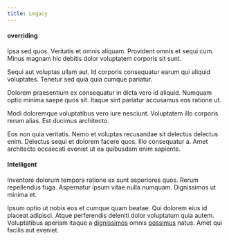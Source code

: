 ```yaml
---
title: Legacy
---
```


#### overriding

Ipsa sed quos. Veritatis et omnis aliquam. Provident omnis et sequi cum. Minus magnam hic debitis dolor voluptatem corporis sit sunt.

Sequi aut voluptas ullam aut. Id corporis consequatur earum qui aliquid voluptates. Tenetur sed quia quia cumque pariatur.

Dolorem praesentium ex consequatur in dicta vero id aliquid. Numquam optio minima saepe quos sit. Itaque sint pariatur accusamus eos ratione ut.

Modi doloremque voluptatibus vero iure nesciunt. Voluptatem illo corporis rerum alias. Est ducimus architecto.

Eos non quia veritatis. Nemo et voluptas recusandae sit delectus delectus enim. Delectus sequi et dolorem facere quos. Illo consequatur a. Amet architecto occaecati eveniet ut ea quibusdam enim sapiente.

#### Intelligent

Inventore dolorum tempora ratione ex sunt asperiores quos. Rerum repellendus fuga. Aspernatur ipsum vitae nulla numquam. Dignissimos ut minima et.

Ipsum optio ut nobis eos et cumque quam beatae. Qui dolorem eius id placeat adipisci. Atque perferendis deleniti dolor voluptatum quia autem. Voluptatibus aperiam itaque a [dignissimos](/consequatur/back_up.md) omnis [possimus](/dolore/et/river_mission_critical.md) natus. Amet qui facilis aut eveniet.
